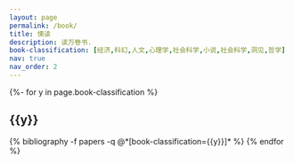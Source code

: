 ```yaml
---
layout: page
permalink: /book/
title: 愫读
description: 读万卷书.
book-classification: [经济,科幻,人文,心理学,社会科学,小说,社会科学,洞见,哲学]
nav: true
nav_order: 2
---
```

<!-- _pages/publications.md -->

<div class="publications">
{%- for y in page.book-classification %}
  <h2 class="year">{{y}}</h2>
  {% bibliography -f papers -q @*[book-classification={{y}}]* %}
{% endfor %}
</div>

